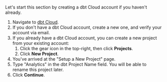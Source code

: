 Let's start this section by creating a dbt Cloud account if you haven't already.

1. Navigate to [dbt Cloud](https://cloud.getdbt.com).
2. If you don't have a dbt Cloud account, create a new one, and verify your account via email.
3. If you already have a dbt Cloud account, you can create a new project from your existing account:
    1. Click the gear icon in the top-right, then click **Projects**.
    2. Click **New Project**.
4. You've arrived at the "Setup a New Project" page.
5. Type "Analytics" in the dbt Project Name field. You will be able to rename this project later.
6. Click **Continue**.
